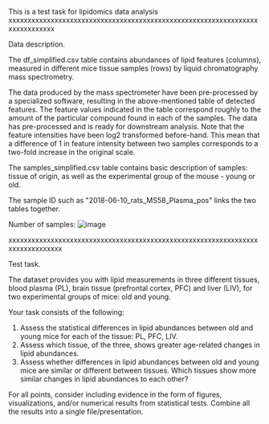 
This is a test task for lipidomics data analysis
xxxxxxxxxxxxxxxxxxxxxxxxxxxxxxxxxxxxxxxxxxxxxxxxxxxxxxxxxxxxxxxxxxxxxxxxxxxxx

Data description.

The df_simplified.csv table contains abundances of lipid features (columns), measured in different mice tissue samples (rows) by liquid chromatography mass spectrometry.  

The data produced by the mass spectrometer have been pre-processed by a specialized software, resulting in the above-mentioned table of detected features. The feature values indicated in the table correspond roughly to the amount of the particular compound found in each of the samples. The data has pre-processed and is ready for downstream analysis. Note that the feature intensities have been log2 transformed before-hand. This mean that a difference of 1 in feature intensity between two samples corresponds to a two-fold increase in the original scale.

The samples_simplified.csv table contains basic description of samples: tissue of origin, as well as the experimental group of the mouse - young or old.

The sample ID such as "2018-06-10_rats_MS58_Plasma_pos" links the two tables together.

Number of samples:
![image](https://github.com/Annatkachev/test_task_simplified/assets/16876840/1125babe-ee85-404a-9ea1-e3e164ec53ec)


xxxxxxxxxxxxxxxxxxxxxxxxxxxxxxxxxxxxxxxxxxxxxxxxxxxxxxxxxxxxxxxxxxxxxxxxxxxxxxx

Test task.

The dataset provides you with lipid measurements in three different tissues, blood plasma (PL), brain tissue (prefrontal cortex, PFC) and liver (LIV), for two experimental groups of mice: old and young. 

Your task consists of the following:
1. Assess the statistical differences in lipid abundances between old and young mice for each of the tissue: PL, PFC, LIV.
2. Assess which tissue, of the three, shows greater age-related changes in lipid abundances.
3. Assess whether differences in lipid abundances between old and young mice are similar or different between tissues. Which tissues show more similar changes in lipid abundances to each other? 


For all points, consider including evidence in the form of figures, visualizations, and/or numerical results from statistical tests. Combine all the results into a single file/presentation.
